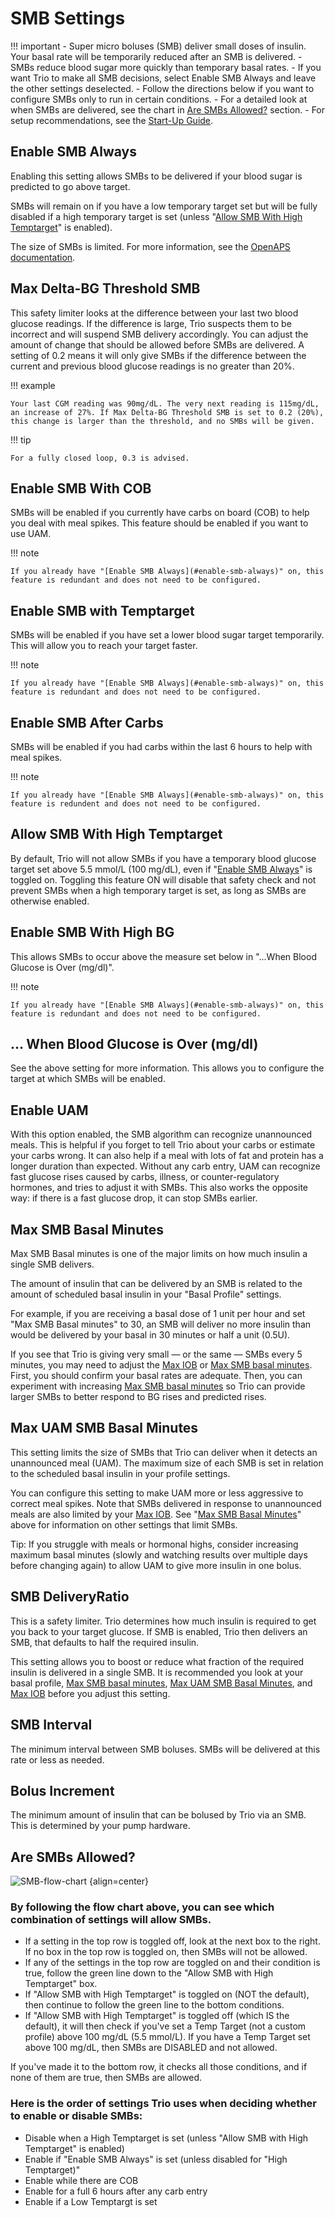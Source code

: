 # SMB Settings

!!! important
    - Super micro boluses (SMB) deliver small doses of insulin. Your basal rate will be temporarily reduced after an SMB is delivered.
    - SMBs reduce blood sugar more quickly than temporary basal rates.
    - If you want Trio to make all SMB decisions, select Enable SMB Always and leave the other settings deselected.
       - Follow the directions below if you want to configure SMBs only to run in certain conditions.
    - For a detailed look at when SMBs are delivered, see the chart in [Are SMBs Allowed?](#are-smbs-allowed) section. 
    - For setup recommendations, see the [Start-Up Guide](http://diy-trio.org/start-up-guide).

## Enable SMB Always
Enabling this setting allows SMBs to be delivered if your blood sugar is predicted to go above target. 

SMBs will remain on if you have a low temporary target set but will be fully disabled if a high temporary target is set (unless "[Allow SMB With High Temptarget](#allow-smb-with-high-temptarget)" is enabled).

The size of SMBs is limited. For more information, see the [OpenAPS documentation](https://openaps.readthedocs.io/en/latest/docs/Customize-Iterate/oref1.html#understanding-super-micro-bolus-smb).

## Max Delta-BG Threshold SMB
This safety limiter looks at the difference between your last two blood glucose readings. If the difference is large, Trio suspects them to be incorrect and will suspend SMB delivery accordingly. You can adjust the amount of change that should be allowed before SMBs are delivered.
A setting of 0.2 means it will only give SMBs if the difference between the current and previous blood glucose readings is no greater than 20%.

!!! example
    
    Your last CGM reading was 90mg/dL. The very next reading is 115mg/dL, an increase of 27%. If Max Delta-BG Threshold SMB is set to 0.2 (20%), this change is larger than the threshold, and no SMBs will be given.

!!! tip
    
    For a fully closed loop, 0.3 is advised.

## Enable SMB With COB
SMBs will be enabled if you currently have carbs on board (COB) to help you deal with meal spikes. This feature should be enabled if you want to use UAM.

!!! note
    
    If you already have "[Enable SMB Always](#enable-smb-always)" on, this feature is redundant and does not need to be configured.

## Enable SMB with Temptarget
SMBs will be enabled if you have set a lower blood sugar target temporarily. This will allow you to reach your target faster.

!!! note
    
    If you already have "[Enable SMB Always](#enable-smb-always)" on, this feature is redundant and does not need to be configured.

## Enable SMB After Carbs
SMBs will be enabled if you had carbs within the last 6 hours to help with meal spikes.

!!! note
    
    If you already have "[Enable SMB Always](#enable-smb-always)" on, this feature is redundent and does not need to be configured.

## Allow SMB With High Temptarget
By default, Trio will not allow SMBs if you have a temporary blood glucose target set above 5.5 mmol/L (100 mg/dL), even if "[Enable SMB Always](#enable-smb-always)" is toggled on. Toggling this feature ON will disable that safety check and not prevent SMBs when a high temporary target is set, as long as SMBs are otherwise enabled.

## Enable SMB With High BG 
This allows SMBs to occur above the measure set below in "...When Blood Glucose is Over (mg/dl)". 

!!! note
    
    If you already have "[Enable SMB Always](#enable-smb-always)" on, this feature is redundant and does not need to be configured.

## ... When Blood Glucose is Over (mg/dl)
See the above setting for more information. This allows you to configure the target at which SMBs will be enabled.

## Enable UAM
With this option enabled, the SMB algorithm can recognize unannounced meals. This is helpful if you forget to tell Trio about your carbs or estimate your carbs wrong. It can also help if a meal with lots of fat and protein has a longer duration than expected. Without any carb entry, UAM can recognize fast glucose rises caused by carbs, illness, or counter-regulatory hormones, and tries to adjust it with SMBs. This also works the opposite way: if there is a fast glucose drop, it can stop SMBs earlier.

## Max SMB Basal Minutes
 
Max SMB Basal minutes is one of the major limits on how much insulin a single SMB delivers. 

The amount of insulin that can be delivered by an SMB is related to the amount of scheduled basal insulin in your "Basal Profile" settings. 

For example, if you are receiving a basal dose of 1 unit per hour and set "Max SMB Basal minutes" to 30, an SMB will deliver no more insulin than would be delivered by your basal in 30 minutes or half a unit (0.5U). 

If you see that Trio is giving very small — or the same — SMBs every 5 minutes, you may need to adjust the [Max IOB](./mainsettings.md#max-iob) or [Max SMB basal minutes](#max-smb-basal-minutes). First, you should confirm your basal rates are adequate. Then, you can experiment with increasing [Max SMB basal minutes](#max-smb-basal-minutes) so Trio can provide larger SMBs to better respond to BG rises and predicted rises.

## Max UAM SMB Basal Minutes

This setting limits the size of SMBs that Trio can deliver when it detects an unannounced meal (UAM). The maximum size of each SMB is set in relation to the scheduled basal insulin in your profile settings. 

You can configure this setting to make UAM more or less aggressive to correct meal spikes. Note that SMBs delivered in response to unannounced meals are also limited by your [Max IOB](./mainsettings.md#max-iob). See "[Max SMB Basal Minutes](#max-smb-basal-minutes)" above for information on other settings that limit SMBs.

Tip: If you struggle with meals or hormonal highs, consider increasing maximum basal minutes (slowly and watching results over multiple days before changing again) to allow UAM to give more insulin in one bolus.

## SMB DeliveryRatio
This is a safety limiter. Trio determines how much insulin is required to get you back to your target glucose. If SMB is enabled, Trio then delivers an SMB, that defaults to half the required insulin.

This setting allows you to boost or reduce what fraction of the required insulin is delivered in a single SMB. It is recommended you look at your basal profile, [Max SMB basal minutes](#max-smb-basal-minutes), [Max UAM SMB Basal Minutes](#max-uam-smb-basal-minutes), and [Max IOB](./mainsettings.md#max-iob) before you adjust this setting.

## SMB Interval
The minimum interval between SMB boluses. SMBs will be delivered at this rate or less as needed.

## Bolus Increment
The minimum amount of insulin that can be bolused by Trio via an SMB. This is determined by your pump hardware.

## Are SMBs Allowed?

![SMB-flow-chart](img/smb_allowed_flowchart.jpeg)
{align=center}

### By following the flow chart above, you can see which combination of settings will allow SMBs.

- If a setting in the top row is toggled off, look at the next box to the right. If no box in the top row is toggled on, then SMBs will not be allowed. 
- If any of the settings in the top row are toggled on and their condition is true, follow the green line down to the "Allow SMB with High Temptarget" box. 
- If "Allow SMB with High Temptarget" is toggled on (NOT the default), then continue to follow the green line to the bottom conditions.
- If "Allow SMB with High Temptarget" is toggled off (which IS the default), it will then check if you've set a Temp Target (not a custom profile) above 100 mg/dL (5.5 mmol/L). If you have a Temp Target set above 100 mg/dL, then SMBs are DISABLED and not allowed.

If you've made it to the bottom row, it checks all those conditions, and if none of them are true, then SMBs are allowed.

### Here is the order of settings Trio uses when deciding whether to enable or disable SMBs:

- Disable when a High Temptarget is set (unless "Allow SMB with High Temptarget" is enabled)
- Enable if "Enable SMB Always" is set (unless disabled for "High Temptarget)"
- Enable while there are COB
- Enable for a full 6 hours after any carb entry
- Enable if a Low Temptargt is set


